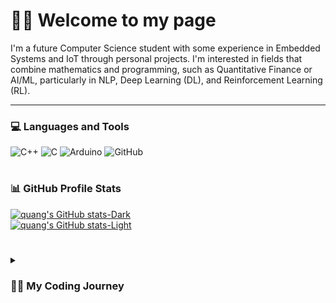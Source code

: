 # 🏄‍♂️ Welcome to my page
I'm a future Computer Science student with some experience in Embedded Systems and IoT through personal projects. I'm interested in fields that combine mathematics and programming, such as Quantitative Finance or AI/ML, particularly in NLP, Deep Learning (DL), and Reinforcement Learning (RL).

---

### 💻 Languages and Tools

![C++](https://img.shields.io/badge/c++-%2300599C.svg?style=for-the-badge&logo=c%2B%2B&logoColor=white) ![C](https://img.shields.io/badge/c-%2300599C.svg?style=for-the-badge&logo=c&logoColor=white) ![Arduino](https://img.shields.io/badge/-Arduino-00979D?style=for-the-badge&logo=Arduino&logoColor=white) ![GitHub](https://img.shields.io/badge/github-%23121011.svg?style=for-the-badge&logo=github&logoColor=white)
#
### 📊 GitHub Profile Stats
[![quang's GitHub stats-Dark](https://github-readme-stats.vercel.app/api?username=minhquang2304&show_icons=true&include_all_commits=true&theme=dracula&hide_border=true&icon_color=F8D866#gh-dark-mode-only)](https://github.com/minhquang2304/github-readme-stats#gh-dark-mode-only) <br>
[![quang's GitHub stats-Light](https://github-readme-stats.vercel.app/api?username=minhquang2304&show_icons=true&include_all_commits=true&theme=graywhite&hide_border=false#gh-light-mode-only)](https://github.com/minhquang2304/github-readme-stats#gh-light-mode-only) <br/>
#

<details>
 <summary><h3>👨‍💻 My Coding Journey</h3></summary>
In high school, I first discovered the world of computing through Arduino and Espressif boards. The ability to create unique contraptions fascinated me so I built many, yes many projects, ranging from easy projects that you can easily search up on the internet like an alarm or a wireless light switch to a Machine Learning integrated project that earned me second place in a Science Fair and will compete in the Vietnam Science and Engineering Fair (ViSEF).
I also do some competitive programming as a hobby, achieving USACO Silver after a few months of preparation.
Looking ahead, I want to contribute to the tech industry – whether by landing an internship at a big tech company or a top quant firm, or even launching my own startup.
And in the next four year at university, I will mold the future.





